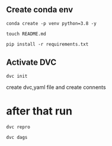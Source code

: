 ## Create conda env

````
conda create -p venv python=3.8 -y
````
````
touch README.md
````
````
pip install -r requirements.txt
````

## Activate DVC
````
dvc init
````

create dvc,yaml file and create connents

# after that run 

````
dvc repro
````

````
dvc dags
````

